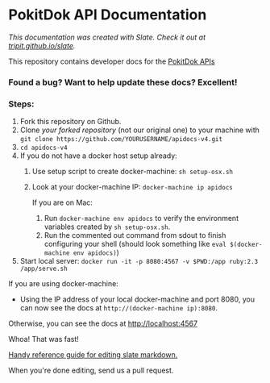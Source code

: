 PokitDok API Documentation
=========================

*This documentation was created with Slate. Check it out at [tripit.github.io/slate](http://tripit.github.io/slate).*

This repository contains developer docs for the [PokitDok APIs](https://platform.pokitdok.com)

### Found a bug? Want to help update these docs? Excellent!

### Steps: ###

 1. Fork this repository on Github.
 2. Clone *your forked repository* (not our original one) to your machine with `git clone https://github.com/YOURUSERNAME/apidocs-v4.git`
 3. `cd apidocs-v4`
 4. If you do not have a docker host setup already:
     1. Use setup script to create docker-machine: `sh setup-osx.sh`
     2. Look at your docker-machine IP: `docker-machine ip apidocs`
        
        If you are on Mac:
        1. Run `docker-machine env apidocs` to verify the environment variables created by `sh setup-osx.sh`.
        2. Run the commented out command from sdout to finish configuring your shell (should look something like `eval $(docker-machine env apidocs)`)
 5. Start local server: `docker run -it -p 8080:4567 -v $PWD:/app ruby:2.3 /app/serve.sh`

If you are using docker-machine:
- Using the IP address of your local docker-machine and port 8080, you can now see the docs at `http://(docker-machine ip):8080`.

Otherwise, you can see the docs at <http://localhost:4567>

Whoa! That was fast!

[Handy reference guide for editing slate markdown.](https://github.com/tripit/slate/wiki/Markdown-Syntax)

When you're done editing, send us a pull request.


